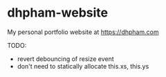 # dhpham-website
My personal portfolio website at https://dhpham.com

TODO:
  - revert debouncing of resize event
  - don't need to statically allocate this.xs, this.ys

